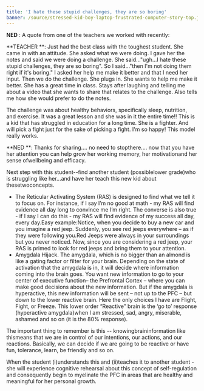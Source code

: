 ```yaml
---
title: 'I hate these stupid challenges, they are so boring'
banner: /source/stressed-kid-boy-laptop-frustrated-computer-story-top.jpg
---
```

**NED** : A quote from one of the teachers we worked with recently:

**TEACHER **: Just had the best class with the toughest student. She came in with an attitude. She asked what we were doing. I gave her the notes and said we were doing a challenge. She said..."ugh...I hate these stupid challenges, they are so boring". So I said..."then I'm not doing them right if it's boring." I asked her help me make it better and that I need her input. Then we do the challenge. She plugs in. She wants to help me make it better. She has a great time in class. Stays after laughing and telling me about a video that she wants to share that relates to the challenge. Also tells me how she would prefer to do the notes. 
<!-- more -->
The challenge was about healthy behaviors, specifically sleep, nutrition, and exercise. It was a great lesson and she was in it the entire time!! This is a kid that has struggled in education for a long time. She is a fighter. And will pick a fight just for the sake of picking a fight. I'm so happy! This model really works.

**NED **: Thanks for sharing.... no need to stopthere.... now that you have her attention you can help grow her working memory, her motivationand her sense ofwellbeing and efficacy.

Next step with this student--find another student (possiblelower grade)who is struggling like her...and have her teach this new kid about thesetwoconcepts.

* The Reticular Activating System (RAS) is designed to find what we tell it to focus on. For instance, if I say I’m no good at math - my RAS will find evidence all day long to convince me I’m right. The converse is also true - if I say I can do this - my RAS will find evidence of my success all day, every day.Easy example:Notice, when you decide to buy a new car and you imagine a red jeep. Suddenly, you see red jeeps everywhere – as if they were following you.Red Jeeps were always in your surroundings but you never noticed. Now, since you are considering a red jeep, your RAS is primed to look for red jeeps and bring them to your attention.
* Amygdala Hijack. The amygdala, which is no bigger than an almond is like a gating factor or filter for your brain. Depending on the state of activation that the amygdala is in, it will decide where information coming into the brain goes. You want new information to go to your center of executive function– the Prefrontal Cortex – where you can make good decisions about the new information. But if the amygdala is hyperactive, this new information will be sent – not up to the PFC – but down to the lower reactive brain. Here the only choices I have are Flight, Fight, or Freeze. This lower order “Reactive” brain is the ‘go to’ response (hyperactive amygdala)when I am stressed, sad, angry, miserable, ashamed and so on (it is the 80% response).

The important thing to remember is this -- knowingbraininformation like thismeans that we are in control of our intentions, our actions, and our reactions. Basically, we can decide if we are going to be reactive or have fun, tolerance, learn, be friendly and so on.

When the student (i)understands this and (ii)teaches it to another student - she will experience cognitive rehearsal about this concept of self-regulation and consequently begin to myelinate the PFC in areas that are healthy and meaningful for her personal growth.


